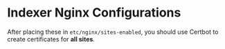 # Indexer Nginx Configurations

After placing these in `etc/nginx/sites-enabled`, you should use Certbot to create certificates for **all sites**.
